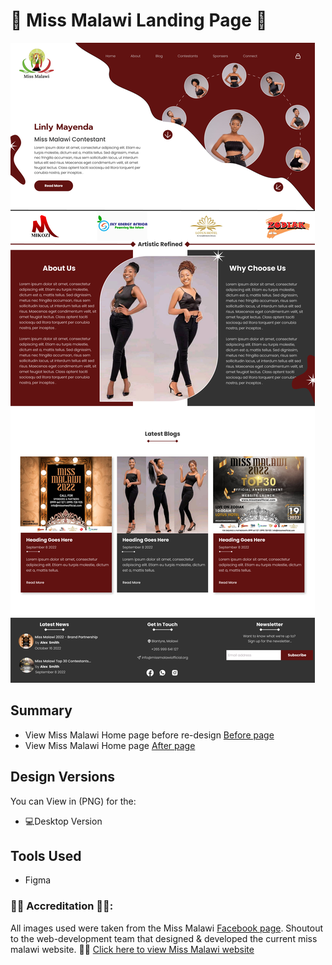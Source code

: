 # 👑 Miss Malawi Landing Page 👑

![desktopui](https://github.com/TendaiPhikiso/missMalawiLandingPage/blob/main/MissMalawiLandingPage.png)

## Summary

* View Miss Malawi Home page before re-design [Before page](https://github.com/TendaiPhikiso/missMalawiLandingPage/blob/main/MissMalawiBefore.png)
* View Miss Malawi Home page  [After page](https://github.com/TendaiPhikiso/missMalawiLandingPage/blob/main/MissMalawiLandingPage.png)

## Design Versions 
You can View in (PNG) for the:

* 💻Desktop Version 

## Tools Used 
* Figma

### 👏🏽 Accreditation 👏🏽:
All images used were taken from the Miss Malawi [Facebook page](https://www.facebook.com/mismalawi). 
Shoutout to the web-development team that designed & developed the current miss malawi website. 👏🏽
[Click here to view Miss Malawi website](https://www.missmalawiofficial.org/)
